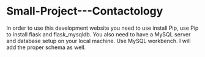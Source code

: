 # Small-Project---Contactology

In order to use this development website you need to use install Pip, use Pip to install flask and flask_mysqldb.
You also need to have a MySQL server and database setup on your local machine. Use MySQL workbench. I will add the proper schema as well.
